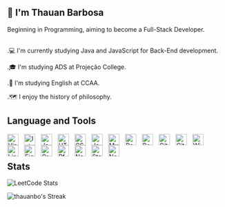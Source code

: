 
## 🚀 I'm Thauan Barbosa

Beginning in Programming, aiming to become a Full-Stack Developer.
<br><br>

.💻 I'm currently studying Java and JavaScript for Back-End development.

.🎓 I'm studying ADS at Projeção College.

.🗽 I'm studying English at CCAA.

.🗺 I enjoy the history of philosophy.



## Language and Tools

<img align="left" alt="Visual Studio Code" width="26px" src="https://cdn.jsdelivr.net/gh/devicons/devicon/icons/vscode/vscode-original.svg" style="padding-right:10px; " />
<img align="left" alt="IntelliJ" width="26px" src="https://cdn.jsdelivr.net/gh/devicons/devicon/icons/intellij/intellij-original.svg" style="padding-right:10px; " />
<img align="left" alt="Java" width="26px" src="https://cdn.jsdelivr.net/gh/devicons/devicon/icons/java/java-original.svg" style="padding-right:10px; " />
<img align="left" alt="HTML5" width="26px" src="https://cdn.jsdelivr.net/gh/devicons/devicon/icons/html5/html5-original.svg" style="padding-right:10px;" />
<img align="left" alt="CSS3" width="26px" src="https://cdn.jsdelivr.net/gh/devicons/devicon/icons/css3/css3-original.svg" style="padding-right:10px;" />
<img align="left" alt="JavaScript" width="26px" src="https://cdn.jsdelivr.net/gh/devicons/devicon/icons/javascript/javascript-original.svg" style="padding-right:10px;" />
<img align="left" alt="MySQL" width="26px" src="https://cdn.jsdelivr.net/gh/devicons/devicon/icons/mysql/mysql-original.svg" style="padding-right:10px;" />
<img align="left" alt="PostgreSQL" width="26px" src="https://cdn.jsdelivr.net/gh/devicons/devicon@latest/icons/postgresql/postgresql-original.svg" style="padding-right:10px;" />
<img align="left" alt="Bootstrap" width="26px" src="https://cdn.jsdelivr.net/gh/devicons/devicon@latest/icons/bootstrap/bootstrap-original.svg" style="padding-right:10px;" />
<img align="left" alt="Git" width="26px" src="https://cdn.jsdelivr.net/gh/devicons/devicon/icons/git/git-original.svg" style="padding-right:10px;" />
<img align="left" alt="GitHub" width="26px" src="https://cdn.jsdelivr.net/gh/devicons/devicon@latest/icons/github/github-original.svg" style="padding-right:10px;" />
<img align="left" alt="Windows" width="26px" src="https://cdn.jsdelivr.net/gh/devicons/devicon@latest/icons/windows11/windows11-original.svg" style="padding-right:10px; " />
<img align="left" alt="Linux" width="26px" src="https://cdn.jsdelivr.net/gh/devicons/devicon/icons/linux/linux-original.svg" style="padding-right:10px; " />
<img align="left" alt="Figma" width="26px" src="https://cdn.jsdelivr.net/gh/devicons/devicon@latest/icons/figma/figma-original.svg" style="padding-right:10px; " />
<img align="left" alt="Grafana" width="26px" src="https://cdn.jsdelivr.net/gh/devicons/devicon@latest/icons/grafana/grafana-original.svg" style="padding-right:10px; " />
<img align="left" alt="PfSense" width="26px" src="https://cdn.jsdelivr.net/gh/devicons/devicon@latest/icons/pfsense/pfsense-original.svg" style="padding-right:10px; " />
<img align="left" alt="Netlify" width="26px" src="https://cdn.jsdelivr.net/gh/devicons/devicon@latest/icons/netlify/netlify-original.svg" style="padding-right:10px; " />
<img align="left" alt="StackoverFlow" width="26px" src="https://cdn.jsdelivr.net/gh/devicons/devicon@latest/icons/stackoverflow/stackoverflow-original.svg" style="padding-right:10px; " />
<img align="left" alt="Notion" width="26px" src="https://cdn.jsdelivr.net/gh/devicons/devicon@latest/icons/notion/notion-original.svg" style="padding-right:10px; " />
<br>
<br>

## Stats

![LeetCode Stats](https://leetcard.jacoblin.cool/thauanbo?theme=dark&font=Moulpali)

![thauanbo's Streak](https://github-readme-streak-stats.herokuapp.com/?user=thauanbo&theme=dark&hide_border=false)